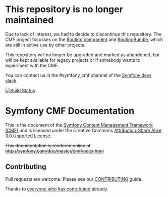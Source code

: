 # This repository is no longer maintained

Due to lack of interest, we had to decide to discontinue this repository. 
The CMF project focusses on the [Routing component](https://github.com/symfony-cmf/routing) and [RoutingBundle](https://github.com/symfony-cmf/routing-bundle), which are still in active use by other projects.

This repository will no longer be upgraded and marked as abandoned, but will be kept available for legacy projects or if somebody wants to experiment with the CMF.

You can contact us in the #symfony_cmf channel of the [Symfony devs slack](https://symfony.com/slack).

[![Build Status](https://travis-ci.org/symfony-cmf/symfony-cmf-docs.svg?branch=master)](https://travis-ci.org/symfony-cmf/symfony-cmf-docs)

# Symfony CMF Documentation

This is the document of the [Symfony Content Management Framework (CMF)](http://cmf.symfony.com/) and is licensed under the Creative Commons [Attribution-Share Alike 3.0 Unported License](http://creativecommons.org/licenses/by-sa/3.0/).

~~This documentation is rendered online at http://symfony.com/doc/master/cmf/index.html~~

## Contributing

Pull requests are welcome. Please see our [CONTRIBUTING](https://github.com/symfony-cmf/symfony-cmf-docs/blob/master/CONTRIBUTING.md) guide.

Thanks to [everyone who has contributed](https://github.com/symfony-cmf/symfony-cmf-docs/contributors) already.
